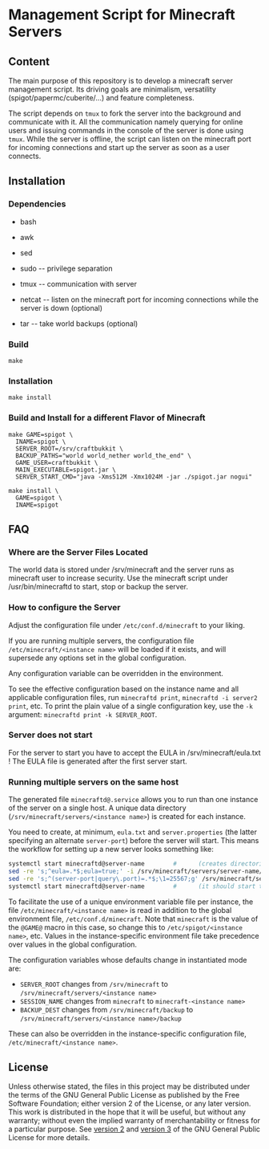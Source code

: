 # Management Script for Minecraft Servers

## Content

The main purpose of this repository is to develop a minecraft server management script.
Its driving goals are minimalism, versatility (spigot/papermc/cuberite/...) and feature completeness.

The script depends on `tmux` to fork the server into the background and communicate with it.
All the communication namely querying for online users and issuing commands in the console of the server is done using `tmux`.
While the server is offline, the script can listen on the minecraft port for incoming connections and start up the server as soon as a user connects.

## Installation

### Dependencies

* bash
* awk
* sed
* sudo -- privilege separation
* tmux -- communication with server

* netcat -- listen on the minecraft port for incoming connections while the server is down (optional)
* tar -- take world backups (optional)

### Build

```
make
```

### Installation

```
make install
```

### Build and Install for a different Flavor of Minecraft

```
make GAME=spigot \
  INAME=spigot \
  SERVER_ROOT=/srv/craftbukkit \
  BACKUP_PATHS="world world_nether world_the_end" \
  GAME_USER=craftbukkit \
  MAIN_EXECUTABLE=spigot.jar \
  SERVER_START_CMD="java -Xms512M -Xmx1024M -jar ./spigot.jar nogui"
```

```
make install \
  GAME=spigot \
  INAME=spigot
```

## FAQ

### Where are the Server Files Located

The world data is stored under /srv/minecraft and the server runs as minecraft user to increase security.
Use the minecraft script under /usr/bin/minecraftd to start, stop or backup the server.

### How to configure the Server

Adjust the configuration file under `/etc/conf.d/minecraft` to your liking.

If you are running multiple servers, the configuration file `/etc/minecraft/<instance name>` will be loaded if it exists, and will supersede any options set in the global configuration.

Any configuration variable can be overridden in the environment.

To see the effective configuration based on the instance name and all applicable configuration files, run `minecraftd print`, `minecraftd -i server2 print`, etc. To print the plain value of a single configuration key, use the `-k` argument: `minecraftd print -k SERVER_ROOT`.

### Server does not start

For the server to start you have to accept the EULA in /srv/minecraft/eula.txt !
The EULA file is generated after the first server start.

### Running multiple servers on the same host

The generated file `minecraftd@.service` allows you to run than one instance of the server on a single host. A unique data directory (`/srv/minecraft/servers/<instance name>`) is created for each instance.

You need to create, at minimum, `eula.txt` and `server.properties` (the latter specifying an alternate `server-port`) before the server will start. This means the workflow for setting up a new server looks something like:

```sh
systemctl start minecraftd@server-name        #      (creates directories; the service will fail to start, that's ok)
sed -re 's;^eula=.*$;eula=true;' -i /srv/minecraft/servers/server-name/eula.txt
sed -re 's;^(server-port|query\.port)=.*$;\1=25567;g' /srv/minecraft/servers/server-name/server.properties
systemctl start minecraftd@server-name        #      (it should start this time)
```

To facilitate the use of a unique environment variable file per instance, the file `/etc/minecraft/<instance name>` is read in addition to the global environment file, `/etc/conf.d/minecraft`. Note that `minecraft` is the value of the `@GAME@` macro in this case, so change this to `/etc/spigot/<instance name>`, etc. Values in the instance-specific environment file take precedence over values in the global configuration.

The configuration variables whose defaults change in instantiated mode are:

* `SERVER_ROOT` changes from `/srv/minecraft` to `/srv/minecraft/servers/<instance name>`
* `SESSION_NAME` changes from `minecraft` to `minecraft-<instance name>`
* `BACKUP_DEST` changes from `/srv/minecraft/backup` to `/srv/minecraft/servers/<instance name>/backup`

These can also be overridden in the instance-specific configuration file, `/etc/minecraft/<instance name>`.

## License

Unless otherwise stated, the files in this project may be distributed under the terms of the GNU General Public License as published by the Free Software Foundation; either version 2 of the License, or any later version. This work is distributed in the hope that it will be useful, but without any warranty; without even the implied warranty of merchantability or fitness for a particular purpose. See [version 2](https://www.gnu.org/licenses/old-licenses/gpl-2.0.html) and [version 3](https://www.gnu.org/copyleft/gpl-3.0.html) of the GNU General Public License for more details.
